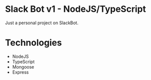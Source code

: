# Slack Bot v1 - NodeJS/TypeScript

Just a personal project on SlackBot.

# Technologies
- NodeJS
- TypeScript
- Mongoose
- Express
